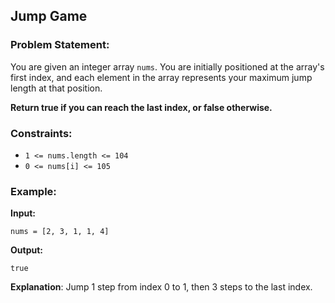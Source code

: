 ## Jump Game

### Problem Statement:
You are given an integer array `nums`. You are initially positioned at the array's first index, and each element in the array represents your maximum jump length at that position.

**Return true if you can reach the last index, or false otherwise.**

### Constraints:
- `1 <= nums.length <= 104`
- `0 <= nums[i] <= 105`

### Example:

**Input:**  
```plaintext
nums = [2, 3, 1, 1, 4]
```

**Output:**  
```plaintext
true
```
**Explanation**: 
Jump 1 step from index 0 to 1, then 3 steps to the last index.
